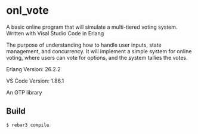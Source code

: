 onl_vote
=====
A basic online program that will simulate a multi-tiered voting system. Written with Visal Studio Code in Erlang

The purpose of understanding how to handle user inputs, state management, and concurrency. It will implement a simple system for online voting, where users can vote for options, and the system tallies the votes.

Erlang Version: 26.2.2

VS Code Version: 1.86.1

An OTP library

Build
-----

    $ rebar3 compile
